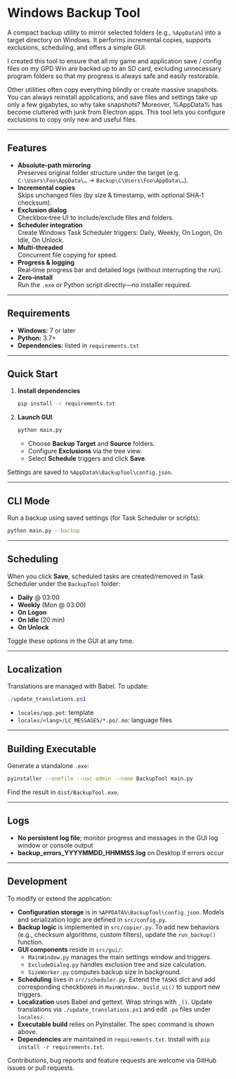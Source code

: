 # Windows Backup Tool

A compact backup utility to mirror selected folders (e.g., `%AppData%`) into a target directory on Windows. It performs
incremental copies, supports exclusions, scheduling, and offers a simple GUI.

I created this tool to ensure that all my game and application save / config files on my GPD Win are backed up to an SD card, excluding unnecessary program folders so that my progress is always safe and easily restorable. 

Other utilities often copy everything blindly or create massive snapshots. You can always reinstall applications, and save files and settings take up only a few gigabytes, so why take snapshots? Moreover, %AppData% has become cluttered with junk from Electron apps. This tool lets you configure exclusions to copy only new and useful files.

---

## Features

- **Absolute-path mirroring**  
  Preserves original folder structure under the target (e.g. `C:\Users\Foo\AppData\…` → `Backup\C\Users\Foo\AppData\…`).
- **Incremental copies**  
  Skips unchanged files (by size & timestamp, with optional SHA‑1 checksum).
- **Exclusion dialog**  
  Checkbox‑tree UI to include/exclude files and folders.
- **Scheduler integration**  
  Create Windows Task Scheduler triggers: Daily, Weekly, On Logon, On Idle, On Unlock.
- **Multi‑threaded**  
  Concurrent file copying for speed.
- **Progress & logging**  
  Real‑time progress bar and detailed logs (without interrupting the run).
- **Zero‑install**  
  Run the `.exe` or Python script directly—no installer required.

---

## Requirements

- **Windows:** 7 or later
- **Python:** 3.7+
- **Dependencies:** listed in `requirements.txt`

---

## Quick Start

1. **Install dependencies**
   ```bash
   pip install -r requirements.txt
   ```
2. **Launch GUI**
   ```bash
   python main.py
   ```
    - Choose **Backup Target** and **Source** folders.
    - Configure **Exclusions** via the tree view.
    - Select **Schedule** triggers and click **Save**.

Settings are saved to `%AppData%\BackupTool\config.json`.

---

## CLI Mode

Run a backup using saved settings (for Task Scheduler or scripts):

```bash
python main.py --backup
```

---

## Scheduling

When you click **Save**, scheduled tasks are created/removed in Task Scheduler under the `BackupTool` folder:

- **Daily** @ 03:00
- **Weekly** (Mon @ 03:00)
- **On Logon**
- **On Idle** (20 min)
- **On Unlock**

Toggle these options in the GUI at any time.

---

## Localization

Translations are managed with Babel. To update:

```powershell
./update_translations.ps1
```

- `locales/app.pot`: template
- `locales/<lang>/LC_MESSAGES/*.po/.mo`: language files

---

## Building Executable

Generate a standalone `.exe`:

```bash
pyinstaller --onefile --uac-admin --name BackupTool main.py
```

Find the result in `dist/BackupTool.exe`.

---

## Logs

- **No persistent log file**; monitor progress and messages in the GUI log window or console output
- **backup_errors_YYYYMMDD_HHMMSS.log** on Desktop if errors occur

---

## Development

To modify or extend the application:

- **Configuration storage** is in `%APPDATA%\BackupTool\config.json`. Models and serialization logic are defined in
  `src/config.py`.
- **Backup logic** is implemented in `src/copier.py`. To add new behaviors (e.g., checksum algorithms, custom filters),
  update the `run_backup()` function.
- **GUI components** reside in `src/gui/`:
    - `MainWindow.py` manages the main settings window and triggers.
    - `ExcludeDialog.py` handles exclusion tree and size calculation.
    - `SizeWorker.py` computes backup size in background.
- **Scheduling** lives in `src/scheduler.py`. Extend the `TASKS` dict and add corresponding checkboxes in
  `MainWindow._build_ui()` to support new triggers.
- **Localization** uses Babel and gettext. Wrap strings with `_()`. Update translations via `./update_translations.ps1`
  and edit `.po` files under `locales/`.
- **Executable build** relies on PyInstaller. The spec command is shown above.
- **Dependencies** are maintained in `requirements.txt`. Install with `pip install -r requirements.txt`.

Contributions, bug reports and feature requests are welcome via GitHub issues or pull requests.
